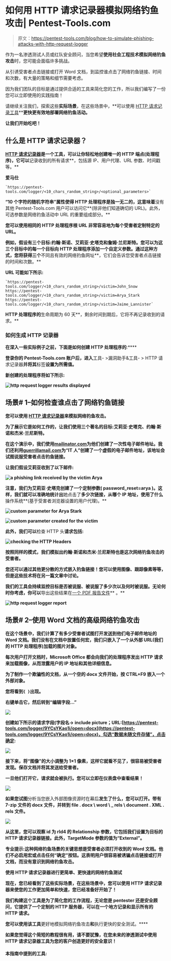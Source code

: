 # 如何用 HTTP 请求记录器模拟网络钓鱼攻击| Pentest-Tools.com

> 原文：<https://pentest-tools.com/blog/how-to-simulate-phishing-attacks-with-http-request-logger>

作为一名渗透测试人员或红队安全顾问，当您希望**使用社会工程技术模拟网络钓鱼攻击**时，您可能会面临许多挑战。

从引诱受害者点击链接或打开 Word 文档，到监控谁点击了网络钓鱼链接、时间和次数，有大量的策略和细节需要考虑。

因为我们团队的目标是通过提供合适的工具来简化您的工作，所以我们编写了一份您可以立即使用的实践指南！

请继续关注我们，探索这些**实际场景**，在这些场景中，**可以使用 [HTTP 请求记录工具](https://pentest-tools.com/exploit-helpers/http-request-logger)******更快**更有效地部署网络钓鱼活动。**

**让我们开始吃吧！**

## ****什么是 HTTP 请求记录器？****

**[HTTP 请求记录器](https://pentest-tools.com/exploit-helpers/http-request-logger)是一个工具，可以让你轻松地创建唯一的 HTTP 端点(处理程序)，它可以**记录收到的所有请求**，包括源 IP、用户代理、URL 参数、时间戳等。**

**爱马仕**

```
`https://pentest-tools.com/logger/<10_chars_random_string>/<optional_parameters>`
```

**“10 个字符的随机字符串”属性使得 HTTP 处理程序是独一无二的，这意味着**没有其他 Pentest-Tools.com 用户可以访问它**(除非他们知道确切的 URL)。此外，可选参数是网络钓鱼活动中 URL 的重要组成部分。**

**您可以使用相同的 HTTP 处理程序根 URL 非常容易地为每个受害者定制特定的 URL。**

**例如，假设有三个目标:约翰·斯诺、艾莉亚·史塔克和詹姆·兰尼斯特。您可以为这三个目标中的每一个目标向 HTTP 处理程序添加一个自定义参数。通过这种方式，您将获得三个**不同且有效的网络钓鱼网址**，它们会告诉您受害者点击链接的时间和次数。**

**URL 可能如下所示:**

```
`https://pentest-tools.com/logger/<10_chars_random_string>/victim=John_Snow
https://pentest-tools.com/logger/<10_chars_random_string>/victim=Arya_Stark
https://pentest-tools.com/logger/<10_chars_random_string>/victim=Jaime_Lannister`
```

**HTTP 处理程序的**生命周期为 60 天**，剩余时间到期后，它将不再记录收到的请求。**

### ****如何生成 HTTP 记录器****

**在深入一些实际例子之前，下面是如何创建 HTTP 处理程序的**:****

**登录你的 Pentest-Tools.com 账户后，进入**工具- >漏洞助手&工具- > HTTP 请求记录器**并将其**标签**设置为所需值。**

**新创建的处理程序将如下所示:**

**![http request logger results displayed](img/31e4ba397caac3bbe9d77e4b542175a9.png)**

## ****场景# 1–如何检查谁点击了网络钓鱼链接****

**您可以使用 [HTTP 请求记录器](https://pentest-tools.com/exploit-helpers/http-request-logger)来模拟网络钓鱼攻击。**

**为了展示它是如何工作的，让我们使用三个著名的目标:艾莉亚·史塔克、约翰·斯诺和杰米·兰尼斯特。**

**在这个演示中，我们使用[mailinator.com](https://www.mailinator.com/)为他们创建了一次性电子邮件地址。我们还利用[guerrillamail.com](https://www.guerrillamail.com/)为“IT 人”创建了一个虚假的电子邮件地址，该地址会试图说服受害者点击钓鱼链接。**

**让我们假设艾莉亚收到了以下邮件:**

**![a phishing link received by the victim Arya ](img/77435cd7f1859e3e49b7b56d84219a51.png)**

**注意，我们为艾莉亚·史塔克创建了一个定制参数( **password_reset=arya** )。这样，我们就可以准确地统计出**她点击了**多少次链接，从哪个 **IP 地址**，使用了什么**操作系统**(基于受害者浏览器设置的用户代理)。**

**![custom parameter for Arya Stark](img/991e6e8976ef794d0660978f27ce6d69.png)**

**![custom parameter created for the victim](img/f36a60c39c6cf2b8f13333bb2e87018e.png)**

**此外，我们可以**检查 HTTP 头**请求包括:**

**![checking the HTTP Headers](img/dc8bc1ddf3065ebcdaed4359e5ea9edb.png)**

**按照同样的模式，我们模拟出约翰·斯诺和杰米·兰尼斯特也是这次网络钓鱼攻击的受害者。**

**您还可以通过其他更分散的方式嵌入钓鱼链接！您可以使用图像、跟踪像素等等，但是这些技术将在另一篇文章中讨论。**

**我们的工具会持续监控目标是否被说服、被说服了多少次以及何时被说服。无论何时你考虑，你可以**导出这些结果在[一个 PDF 报告文件](https://pentest-tools.com/usage/pentest-reporting-tool)** 。**

**![http request logger report](img/7b5da7b3113919868e2b4e6745b37544.png)**

## ****场景# 2–使用 Word 文档的高级网络钓鱼攻击****

**在这个场景中，我们计算了有多少受害者试图打开发送到他们电子邮件地址的 Word 文档。我们没有在文档中放置任何宏，我们只嵌入了一个从外部 URL(我们的 HTTP 处理程序)加载的图片对象。**

**每次用户打开文档时，Microsoft Office 都会向我们的处理程序发出 HTTP 请求来加载图像，从而泄露用户的 IP 地址和其他详细信息。**

**为了制作一个欺骗性的文档，从一个空的 docx 文件开始，按 CTRL+F9 嵌入一个外部对象。**

**您将看到`{ }`出现。**

**右键单击它，然后转到“编辑字段…”**

**![](img/0ec2de1b3849fe3ee8ecd7a6cf73b58b.png)**

**创建如下所示的请求字段(字段名-> include picture；URL:[https://pentest-tools.com/logger/9YCsYKao1i/open=docx](https://pentest-tools.com/logger/9YCsYKao1i/open=docx)，勾选“数据未随文件存储”，点击确定:**

**![](img/e76d52439376d36c49c3749ece06afa9.png)**

**接下来，将“图像”的大小调整为 1×1 像素，这样它就看不见了，很容易被受害者发现。保存文档并将其发送给受害者。**

**一旦他们打开它，请求就会被执行。您可以立即在仪表盘中查看结果！**

**![](img/557bff7f773604398e2150be693787ca.png)**

**如果您试图**分析当您嵌入外部图像资源时在幕后**发生了什么，您可以打开。带有 7-zip 文件的 docx 文件，并转到 file . docx \ word \ _ rels \ document . XML . rels 文件。**

**![](img/6fccbf61eded12f5c1b09dbf43a720e3.png)**

**从这里，您可以观察 id 为 **rId4** 的 Relationship 参数，它包括我们设置为目标的 HTTP 请求记录器链接。此外，TargetMode 参数的值为“External”。**

****专业提示**:这种网络钓鱼场景的关键思想是**受害者必须打开收到的 Word 文档**。**他们不必启用宏或点击任何“确定”按钮**。这表明用户很容易被诱骗点击链接或打开文档，而没有意识到网络钓鱼攻击。**

****使用 HTTP 请求记录器进行更简单、更快速的网络钓鱼测试****

**现在，您已经看到了这些实际场景，在这些场景中，您可以使用 HTTP 请求记录器来使您的工作更加简单和快速，您已经准备好开始了！**

**我们构建这个工具是为了简化您的工作流程，无论您是 pentester 还是安全顾问，它提供了一个定制的 HTTP 服务器，可以在一个地方记录和显示所有的 HTTP 请求。**

**您可以使用该工具**更好地模拟网络钓鱼攻击**和**执行更快的安全测试。****

**如果您觉得这个简短的教程很有用，请不要犹豫，在您未来的渗透测试中使用 HTTP 请求记录器工具为您的客户创造更好的安全意识！**

#### ****本指南中提到的工具:****